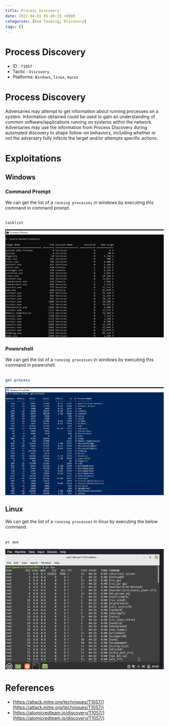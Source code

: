 ```yaml
---
title: Process Discovery 
date: 2022-04-01 05:49:33 +0800
categories: [Red Teaming, Discovery]
tags: []  
---
```


# Process Discovery 

- ID : `T1057`
- Tactic : `Discovery`
- Platforms: `Windows`, `linux`, `macos`

# Process Discovery 

Adversaries may attempt to get information about running processes on a system. Information obtained could be used to gain an understanding of common software/applications running on systems within the network. Adversaries may use the information from Process Discovery during automated discovery to shape follow-on behaviors, including whether or not the adversary fully infects the target and/or attempts specific actions.

# Exploitations

## Windows

### Command Prompt

We can get the list of a `running processes` in windows by executing this command in command prompt.

```batch

tasklist

```
![process](https://raw.githubusercontent.com/cyberkhalid/cyberkhalid.github.io/main/assets/img/ipentest/process1.png)

### Powershell

We can get the list of a `running processes` in windows by executing this command in powershell.

```powershell

get-process

```

![process](https://raw.githubusercontent.com/cyberkhalid/cyberkhalid.github.io/main/assets/img/ipentest/process2.png)

## Linux

We can get the list of a `running processes` in linux by executing the below command.

```bash

ps aux

```
![process](https://raw.githubusercontent.com/cyberkhalid/cyberkhalid.github.io/main/assets/img/ipentest/process3.png)

# References

- [https://attack.mitre.org/techniques/T1057/](https://attack.mitre.org/techniques/T1057/)
- [https://atomicredteam.io/discovery/T1057/](https://atomicredteam.io/discovery/T1057/)

